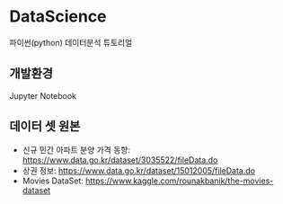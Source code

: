 # DataScience
파이썬(python) 데이터분석 튜토리얼

## 개발환경
Jupyter Notebook

## 데이터 셋 원본
- 신규 민간 아파트 분양 가격 동향: https://www.data.go.kr/dataset/3035522/fileData.do
- 상권 정보: https://www.data.go.kr/dataset/15012005/fileData.do
- Movies DataSet: https://www.kaggle.com/rounakbanik/the-movies-dataset
